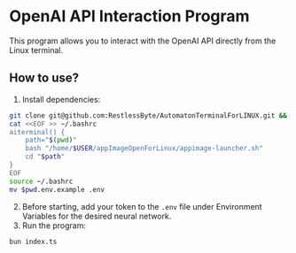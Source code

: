 # OpenAI API Interaction Program

This program allows you to interact with the OpenAI API directly from the Linux terminal.

## How to use?
1. Install dependencies: 
```bash
git clone git@github.com:RestlessByte/AutomatonTerminalForLINUX.git && bun install
cat <<EOF >> ~/.bashrc
aiterminal() {
    path="$(pwd)"
    bash "/home/$USER/appImageOpenForLinux/appimage-launcher.sh"
    cd "$path"
}
EOF
source ~/.bashrc
mv $pwd.env.example .env
```
2. Before starting, add your token to the `.env` file under Environment Variables for the desired neural network.
3. Run the program: 
```bash
bun index.ts
```

